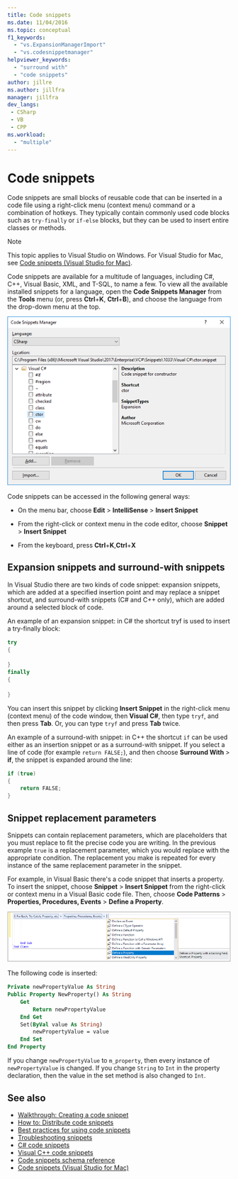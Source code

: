 ```yaml
---
title: Code snippets
ms.date: 11/04/2016
ms.topic: conceptual
f1_keywords:
  - "vs.ExpansionManagerImport"
  - "vs.codesnippetmanager"
helpviewer_keywords:
  - "surround with"
  - "code snippets"
author: jillre
ms.author: jillfra
manager: jillfra
dev_langs:
 - CSharp
 - VB
 - CPP
ms.workload:
  - "multiple"
---
```

# Code snippets

Code snippets are small blocks of reusable code that can be inserted in a code file using a right-click menu (context menu) command or a combination of hotkeys. They typically contain commonly used code blocks such as `try-finally` or `if-else` blocks, but they can be used to insert entire classes or methods.

> [!NOTE]
> This topic applies to Visual Studio on Windows. For Visual Studio for Mac, see [Code snippets (Visual Studio for Mac)](/visualstudio/mac/snippets).

Code snippets are available for a multitude of languages, including C#, C++, Visual Basic, XML, and T-SQL, to name a few. To view all the available installed snippets for a language, open the **Code Snippets Manager** from the **Tools** menu (or, press **Ctrl**+**K**, **Ctrl**+**B**), and choose the language from the drop-down menu at the top.

![Code Snippets Manager dialog box](media/code-snippets-manager.png)

Code snippets can be accessed in the following general ways:

- On the menu bar, choose **Edit** > **IntelliSense** > **Insert Snippet**

- From the right-click or context menu in the code editor, choose **Snippet** > **Insert Snippet**

- From the keyboard, press **Ctrl**+**K**,**Ctrl**+**X**

## Expansion snippets and surround-with snippets

In Visual Studio there are two kinds of code snippet: expansion snippets, which are added at a specified insertion point and may replace a snippet shortcut, and surround-with snippets (C# and C++ only), which are added around a selected block of code.

An example of an expansion snippet: in C# the shortcut tryf is used to insert a try-finally block:

```csharp
try
{

}
finally
{

}
```

You can insert this snippet by clicking **Insert Snippet** in the right-click menu (context menu) of the code window, then **Visual C#**, then type `tryf`, and then press **Tab**. Or, you can type `tryf` and press **Tab** twice.

An example of a surround-with snippet: in C++ the shortcut `if` can be used either as an insertion snippet or as a surround-with snippet. If you select a line of code (for example `return FALSE;`), and then choose **Surround With** > **if**, the snippet is expanded around the line:

```cpp
if (true)
{
    return FALSE;
}
```

## Snippet replacement parameters

Snippets can contain replacement parameters, which are placeholders that you must replace to fit the precise code you are writing. In the previous example `true` is a replacement parameter, which you would replace with the appropriate condition. The replacement you make is repeated for every instance of the same replacement parameter in the snippet.

For example, in Visual Basic there's a code snippet that inserts a property. To insert the snippet, choose **Snippet** > **Insert Snippet** from the right-click or context menu in a Visual Basic code file. Then, choose **Code Patterns** > **Properties, Procedures, Events** > **Define a Property**.

![Code snippet menu for Define a Property](media/code-snippets-vb-property.png)

The following code is inserted:

```vb
Private newPropertyValue As String
Public Property NewProperty() As String
    Get
        Return newPropertyValue
    End Get
    Set(ByVal value As String)
        newPropertyValue = value
    End Set
End Property
```

If you change `newPropertyValue` to `m_property`, then every instance of `newPropertyValue` is changed. If you change `String` to `Int` in the property declaration, then the value in the set method is also changed to `Int`.

## See also

- [Walkthrough: Creating a code snippet](../ide/walkthrough-creating-a-code-snippet.md)
- [How to: Distribute code snippets](../ide/how-to-distribute-code-snippets.md)
- [Best practices for using code snippets](../ide/best-practices-for-using-code-snippets.md)
- [Troubleshooting snippets](../ide/troubleshooting-snippets.md)
- [C# code snippets](../ide/visual-csharp-code-snippets.md)
- [Visual C++ code snippets](../ide/visual-cpp-code-snippets.md)
- [Code snippets schema reference](../ide/code-snippets-schema-reference.md)
- [Code snippets (Visual Studio for Mac)](/visualstudio/mac/snippets)
